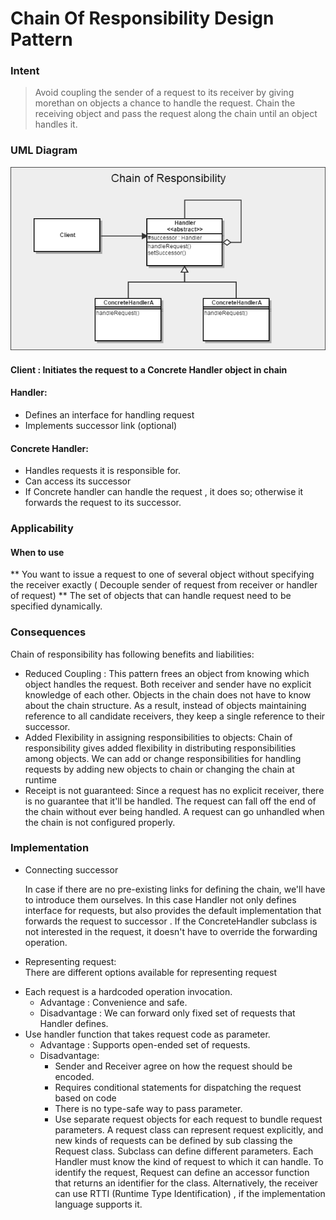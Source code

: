# Chain Of Responsibility Design Pattern

### Intent
>	Avoid coupling the sender of a request to its receiver by giving morethan on objects a chance to handle the request.  Chain the receiving object and pass the request along the chain until an object handles it.

### UML Diagram
![Chain Of Responsibility UML Diagram](https://github.com/deepaksama/Images/blob/master/DesignPatterns/chain_of_responsibility.png)  

#### Client :  Initiates the request to a  Concrete Handler object in chain

#### Handler: 
* Defines an interface for handling request
* Implements successor link (optional)

#### Concrete Handler: 
* Handles requests it is responsible for.
* Can access its successor
* If Concrete handler can handle the request , it does so; otherwise it forwards the request to its successor.

### Applicability

#### When to use

** You want to issue a request to one of several object without specifying the receiver exactly ( Decouple sender of request from receiver or handler of request)
** The set of objects that can handle request need to be specified dynamically.

### Consequences


Chain of responsibility has following benefits and liabilities:
* Reduced Coupling : 
This pattern frees an object from knowing which object handles the request. Both receiver and sender have no explicit knowledge of each other. Objects in the chain does not have to know about the chain structure. As a result, instead of objects maintaining reference to all candidate receivers, they keep a single reference to their successor.
* Added Flexibility in assigning responsibilities to objects: 
Chain of responsibility gives added flexibility in distributing responsibilities among objects. We can add or change responsibilities for handling requests by adding new objects to chain or changing the chain at runtime
* Receipt is not guaranteed: 
Since a request has no explicit receiver, there is no guarantee that it'll be handled. The request can fall off the end of the chain without ever being handled. A request can go unhandled when the chain is not configured properly.

### Implementation

* Connecting successor 

	In case if there are no pre-existing links for defining the chain, we'll have to introduce them ourselves.   In this case Handler not only defines  interface for requests, but also provides the default implementation that forwards the request to successor .  If the ConcreteHandler subclass is not interested in the request, it doesn't have to override the forwarding operation.

* Representing request:<br/>
	There are different options available for representing request
+ Each request is a hardcoded operation invocation.  
	* Advantage : Convenience and safe.
	* Disadvantage : We can forward only fixed set of requests that Handler defines.
+ Use handler function that takes request code as parameter.
	* Advantage : Supports open-ended set of requests.
	* Disadvantage: 
		* Sender and Receiver agree on how the request should be encoded.  
		* Requires conditional statements for dispatching the request based on code
		* There is no type-safe way to pass parameter. 
		* Use separate request objects for each request to bundle request parameters.  A request class can represent request explicitly, and new kinds of requests can be defined by sub classing the Request class.  Subclass can define different parameters.  Each Handler must know the kind of request to which it can handle.   To identify the request, Request can define an accessor function that returns an identifier for the class.  Alternatively, the receiver can use RTTI (Runtime Type Identification) , if the implementation language supports it.

